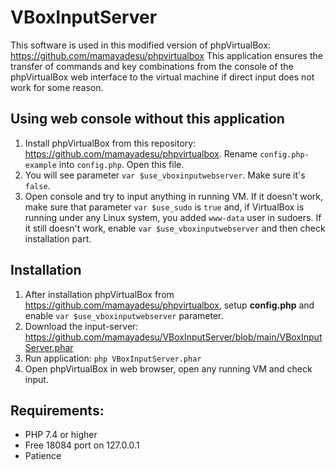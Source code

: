 
# VBoxInputServer
This software is used in this modified version of phpVirtualBox: https://github.com/mamayadesu/phpvirtualbox
This application ensures the transfer of commands and key combinations from the console of the phpVirtualBox web interface to the virtual machine if direct input does not work for some reason.

## Using web console without this application
1. Install phpVirtualBox from this repository: https://github.com/mamayadesu/phpvirtualbox. Rename `config.php-example` into `config.php`. Open this file.
2. You will see parameter `var $use_vboxinputwebserver`. Make sure it's `false`.
3. Open console  and try to input anything in running VM. If it doesn't work, make sure that parameter `var $use_sudo` is `true` and, if VirtualBox is running under any Linux system, you added `www-data` user in sudoers. If it still doesn't work, enable `var $use_vboxinputwebserver` and then check installation part.

## Installation
1. After installation phpVirtualBox from https://github.com/mamayadesu/phpvirtualbox, setup **config.php** and enable `var $use_vboxinputwebserver` parameter.
2. Download the input-server: https://github.com/mamayadesu/VBoxInputServer/blob/main/VBoxInputServer.phar
3. Run application: `php VBoxInputServer.phar`
4. Open phpVirtualBox in web browser, open any running VM and check input.

## Requirements:
* PHP 7.4 or higher
* Free 18084 port on 127.0.0.1
* Patience 